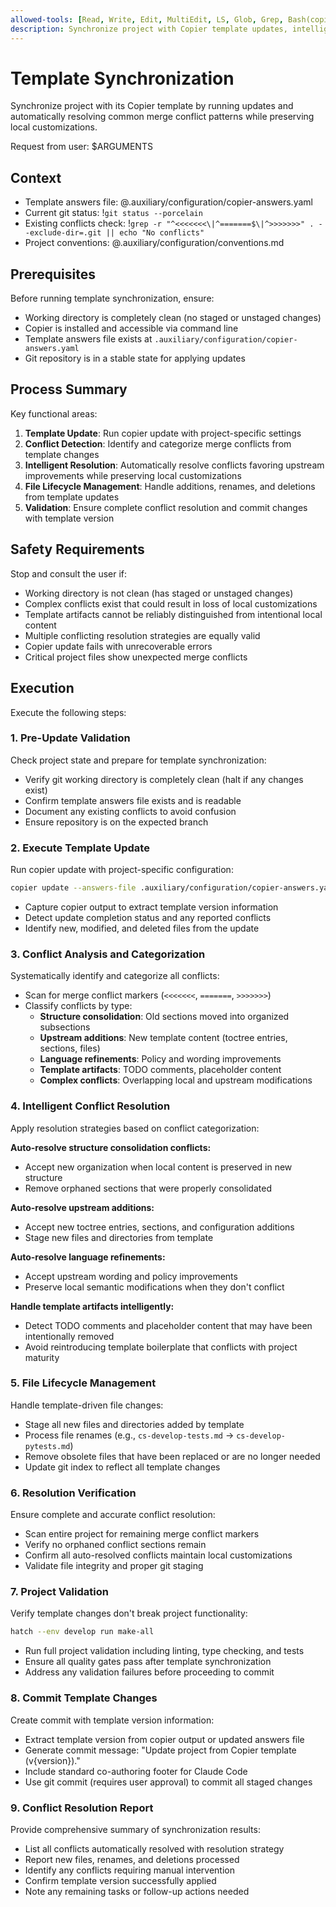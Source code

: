 ```yaml
---
allowed-tools: [Read, Write, Edit, MultiEdit, LS, Glob, Grep, Bash(copier:*), Bash(git status), Bash(git add:*), Bash(git rm:*), Bash(rg:*), Bash(grep:*), Bash(hatch --env develop run make-all), TodoWrite]
description: Synchronize project with Copier template updates, intelligently resolving merge conflicts
---
```


# Template Synchronization

Synchronize project with its Copier template by running updates and automatically resolving common merge conflict patterns while preserving local customizations.

Request from user: $ARGUMENTS

## Context

- Template answers file: @.auxiliary/configuration/copier-answers.yaml
- Current git status: !`git status --porcelain`
- Existing conflicts check: !`grep -r "^<<<<<<<\|^=======$\|^>>>>>>>" . --exclude-dir=.git || echo "No conflicts"`
- Project conventions: @.auxiliary/configuration/conventions.md

## Prerequisites

Before running template synchronization, ensure:
- Working directory is completely clean (no staged or unstaged changes)
- Copier is installed and accessible via command line
- Template answers file exists at `.auxiliary/configuration/copier-answers.yaml`
- Git repository is in a stable state for applying updates

## Process Summary

Key functional areas:
1. **Template Update**: Run copier update with project-specific settings
2. **Conflict Detection**: Identify and categorize merge conflicts from template changes
3. **Intelligent Resolution**: Automatically resolve conflicts favoring upstream improvements while preserving local customizations
4. **File Lifecycle Management**: Handle additions, renames, and deletions from template updates
5. **Validation**: Ensure complete conflict resolution and commit changes with template version

## Safety Requirements

Stop and consult the user if:
- Working directory is not clean (has staged or unstaged changes)
- Complex conflicts exist that could result in loss of local customizations
- Template artifacts cannot be reliably distinguished from intentional local content
- Multiple conflicting resolution strategies are equally valid
- Copier update fails with unrecoverable errors
- Critical project files show unexpected merge conflicts

## Execution

Execute the following steps:

### 1. Pre-Update Validation
Check project state and prepare for template synchronization:
- Verify git working directory is completely clean (halt if any changes exist)
- Confirm template answers file exists and is readable
- Document any existing conflicts to avoid confusion
- Ensure repository is on the expected branch

### 2. Execute Template Update
Run copier update with project-specific configuration:
```bash
copier update --answers-file .auxiliary/configuration/copier-answers.yaml --skip-answered
```
- Capture copier output to extract template version information
- Detect update completion status and any reported conflicts
- Identify new, modified, and deleted files from the update

### 3. Conflict Analysis and Categorization
Systematically identify and categorize all conflicts:
- Scan for merge conflict markers (`<<<<<<<`, `=======`, `>>>>>>>`)
- Classify conflicts by type:
  - **Structure consolidation**: Old sections moved into organized subsections
  - **Upstream additions**: New template content (toctree entries, sections, files)
  - **Language refinements**: Policy and wording improvements
  - **Template artifacts**: TODO comments, placeholder content
  - **Complex conflicts**: Overlapping local and upstream modifications

### 4. Intelligent Conflict Resolution
Apply resolution strategies based on conflict categorization:

**Auto-resolve structure consolidation conflicts:**
- Accept new organization when local content is preserved in new structure
- Remove orphaned sections that were properly consolidated

**Auto-resolve upstream additions:**
- Accept new toctree entries, sections, and configuration additions
- Stage new files and directories from template

**Auto-resolve language refinements:**
- Accept upstream wording and policy improvements
- Preserve local semantic modifications when they don't conflict

**Handle template artifacts intelligently:**
- Detect TODO comments and placeholder content that may have been intentionally removed
- Avoid reintroducing template boilerplate that conflicts with project maturity

### 5. File Lifecycle Management
Handle template-driven file changes:
- Stage all new files and directories added by template
- Process file renames (e.g., `cs-develop-tests.md` → `cs-develop-pytests.md`)
- Remove obsolete files that have been replaced or are no longer needed
- Update git index to reflect all template changes

### 6. Resolution Verification
Ensure complete and accurate conflict resolution:
- Scan entire project for remaining merge conflict markers
- Verify no orphaned conflict sections remain
- Confirm all auto-resolved conflicts maintain local customizations
- Validate file integrity and proper git staging

### 7. Project Validation
Verify template changes don't break project functionality:
```bash
hatch --env develop run make-all
```
- Run full project validation including linting, type checking, and tests
- Ensure all quality gates pass after template synchronization
- Address any validation failures before proceeding to commit

### 8. Commit Template Changes
Create commit with template version information:
- Extract template version from copier output or updated answers file
- Generate commit message: "Update project from Copier template (v{version})."
- Include standard co-authoring footer for Claude Code
- Use git commit (requires user approval) to commit all staged changes

### 9. Conflict Resolution Report
Provide comprehensive summary of synchronization results:
- List all conflicts automatically resolved with resolution strategy
- Report new files, renames, and deletions processed
- Identify any conflicts requiring manual intervention
- Confirm template version successfully applied
- Note any remaining tasks or follow-up actions needed